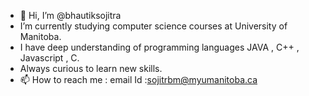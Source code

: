 - 👋 Hi, I’m @bhautiksojitra
- I’m currently studying computer science courses at University of Manitoba.
- I have deep understanding of programming languages JAVA , C++ , Javascript , C.   
- Always curious to learn new skills.     
- 📫 How to reach me : email Id :sojitrbm@myumanitoba.ca

<!---
bhautiksojitra/bhautiksojitra is a ✨ special ✨ repository because its `README.md` (this file) appears on your GitHub profile.
You can click the Preview link to take a look at your changes.
--->

